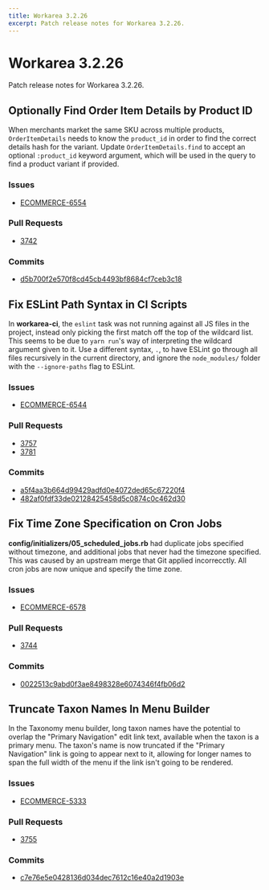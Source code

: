 ```yaml
---
title: Workarea 3.2.26
excerpt: Patch release notes for Workarea 3.2.26.
---
```


# Workarea 3.2.26

Patch release notes for Workarea 3.2.26.

## Optionally Find Order Item Details by Product ID

When merchants market the same SKU across multiple products,
`OrderItemDetails` needs to know the `product_id` in order to find the
correct details hash for the variant. Update `OrderItemDetails.find` to
accept an optional `:product_id` keyword argument, which will be used
in the query to find a product variant if provided.

### Issues

- [ECOMMERCE-6554](https://jira.tools.weblinc.com/browse/ECOMMERCE-6554)

### Pull Requests

- [3742](https://stash.tools.weblinc.com/projects/WL/repos/workarea/pull-requests/3742/overview)

### Commits

- [d5b700f2e570f8cd45cb4493bf8684cf7ceb3c18](https://stash.tools.weblinc.com/projects/WL/repos/workarea/commits/d5b700f2e570f8cd45cb4493bf8684cf7ceb3c18)

## Fix ESLint Path Syntax in CI Scripts

In **workarea-ci**, the `eslint` task was not running against all JS files
in the project, instead only picking the first match off the top of the
wildcard list. This seems to be due to `yarn run`'s way of interpreting
the wildcard argument given to it. Use a different syntax, `.`, to have
ESLint go through all files recursively in the current directory, and
ignore the `node_modules/` folder with the `--ignore-paths` flag to
ESLint.

### Issues

- [ECOMMERCE-6544](https://jira.tools.weblinc.com/browse/ECOMMERCE-6544)

### Pull Requests

- [3757](https://stash.tools.weblinc.com/projects/WL/repos/workarea/pull-requests/3757/overview)
- [3781](https://stash.tools.weblinc.com/projects/WL/repos/workarea/pull-requests/3781/overview)

### Commits

- [a5f4aa3b664d99429adfd0e4072ded65c67220f4](https://stash.tools.weblinc.com/projects/WL/repos/workarea/pull-requests/3781/commits/a5f4aa3b664d99429adfd0e4072ded65c67220f4)
- [482af0fdf33de02128425458d5c0874c0c462d30](https://stash.tools.weblinc.com/projects/WL/repos/workarea/commits/482af0fdf33de02128425458d5c0874c0c462d30)

## Fix Time Zone Specification on Cron Jobs

**config/initializers/05_scheduled_jobs.rb** had duplicate jobs
specified without timezone, and additional jobs that never had the
timezone specified. This was caused by an upstream merge that Git applied
incorrecctly. All cron jobs are now unique and specify the time
zone.

### Issues

- [ECOMMERCE-6578](https://jira.tools.weblinc.com/browse/ECOMMERCE-6578)

### Pull Requests

- [3744](https://stash.tools.weblinc.com/projects/WL/repos/workarea/pull-requests/3744/overview)

### Commits

- [0022513c9abd0f3ae8498328e6074346f4fb06d2](https://stash.tools.weblinc.com/projects/WL/repos/workarea/commits/0022513c9abd0f3ae8498328e6074346f4fb06d2)

## Truncate Taxon Names In Menu Builder

In the Taxonomy menu builder, long taxon names have the potential to
overlap the "Primary Navigation" edit link text, available when the
taxon is a primary menu. The taxon's name is now truncated if the
"Primary Navigation" link is going to appear next to it, allowing for
longer names to span the full width of the menu if the link isn't going
to be rendered.

### Issues

- [ECOMMERCE-5333](https://jira.tools.weblinc.com/browse/ECOMMERCE-5333)

### Pull Requests

- [3755](https://stash.tools.weblinc.com/projects/WL/repos/workarea/pull-requests/3755/overview)

### Commits

- [c7e76e5e0428136d034dec7612c16e40a2d1903e](https://stash.tools.weblinc.com/projects/WL/repos/workarea/commits/c7e76e5e0428136d034dec7612c16e40a2d1903e)

